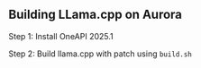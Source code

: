 ## Building LLama.cpp on Aurora

Step 1: Install OneAPI 2025.1

Step 2: Build llama.cpp with patch using ```build.sh```
